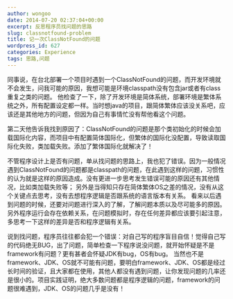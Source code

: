 ```yaml
---
author: wongoo
date: 2014-07-20 02:37:04+00:00
excerpt: 反思程序员找问题的思路
slug: classnotfound-problem
title: 记一次ClassNotFound的问题
wordpress_id: 627
categories: Experience
tags: 思路,问题
---
```


同事说，在台北部署一个项目时遇到一个ClassNotFound的问题，而开发环境就不会发生，问我可能的原因，我想可能是环境classpath没有包含jar或者有class重复之类的问题。 他检查了一下，除了开发环境是简体系统，部署环境是繁体系统之外，所有配置设定都一样。当时想java的项目，跟简体繁体应该没关系吧，应该还是其他地方的问题，但因为自己有事情忙没有帮他看这个问题。

第二天他告诉我找到原因了：ClassNotFound的问题是那个类初始化的时候会加载国际化内容，而项目中有配置简体国际化，但繁体的国际化没配置，导致读取国际化失败，类加载失败。添加了繁体国际化就解决了！

不管程序设计上是否有问题，单从找问题的思路上，我也犯了错误。因为一般情况遇到ClassNotFound的问题都是classpath的问题，在此遇到这样的问题，习惯性的认为就是这样的原因造成。没有更进一步思考发生错误可能的原因还有其他情况，比如类加载失败等； 另外是当得知只存在简体繁体OS之差的情况，没有从这个关键点去思考，没有去想程序逻辑是否跟系统的语言版本有关系。 看来以后遇到问题的时候，还要对问题进行深入的了解，了解问题本质以及尽可能多的原因。另外程序运行会存在依赖关系，在问题模拟时，存在任何差异都应该要引起注意，多思考一下这样的差异是否和程序逻辑有关系。

说到找问题，程序员往往都会犯一个错误：对自己写的程序盲目自信！觉得自己写的代码绝无BUG，出了问题，简单检查一下程序说没问题，就开始怀疑是不是framework有问题？更有甚者会怀疑JDK有bug，OS有bug。 当然也不是framework、JDK、OS就不可能有问题，要明白framework、JDK、OS都是经过长时间的验证，且大家都在使用，其他人都没有遇到问题，让你发现问题的几率还是很小的。项目实践证明，绝大多数问题都是程序逻辑的问题，framework的问题很难遇到，JDK、OS的问题几乎是没有！
